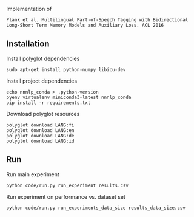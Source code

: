 Implementation of

    Plank et al. Multilingual Part-of-Speech Tagging with Bidirectional Long-Short Term Memory Models and Auxiliary Loss. ACL 2016


Installation
---
Install polyglot dependencies
```
sudo apt-get install python-numpy libicu-dev
```

Install project dependencies
```
echo nnnlp_conda > .python-version
pyenv virtualenv miniconda3-latest nnnlp_conda
pip install -r requirements.txt
```

Download polyglot resources
```
polyglot download LANG:fi
polyglot download LANG:en
polyglot download LANG:de
polyglot download LANG:id
```


Run
---
Run main experiment
```
python code/run.py run_experiment results.csv
```

Run experiment on performance vs. dataset set
```
python code/run.py run_experiments_data_size results_data_size.csv
```